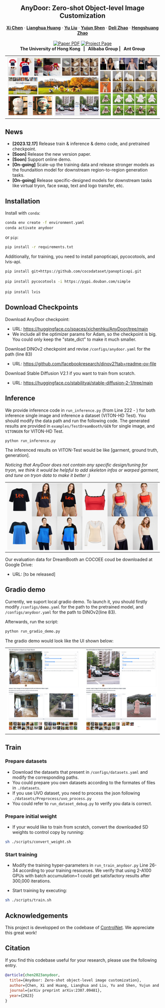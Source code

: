 <p align="center">

  <h2 align="center">AnyDoor: Zero-shot Object-level Image Customization</h2>
  <p align="center">
    <a href="https://xavierchen34.github.io/"><strong>Xi Chen</strong></a>
    ·
    <a href="https://scholar.google.com/citations?user=JYVCn3AAAAAJ&hl=en"><strong>Lianghua Huang</strong></a>
    ·
    <a href="https://scholar.google.com/citations?user=8zksQb4AAAAJ&hl=zh-CN"><strong>Yu Liu</strong></a>
    ·
    <a href="https://shenyujun.github.io/"><strong>Yujun Shen</strong></a>
    ·
    <a href="https://scholar.google.com/citations?user=7LhjCn0AAAAJ&hl=en"><strong>Deli Zhao</strong></a>
    ·
    <a href="https://hszhao.github.io/"><strong>Hengshuang Zhao</strong></a>
    <br>
    <br>
        <a href="https://arxiv.org/abs/2307.09481"><img src='https://img.shields.io/badge/arXiv-AnyDoor-red' alt='Paper PDF'></a>
        <a href='https://damo-vilab.github.io/AnyDoor-Page/'><img src='https://img.shields.io/badge/Project_Page-AnyDoor-green' alt='Project Page'></a>
    <br>
    <b>The University of Hong Kong &nbsp; | &nbsp;  Alibaba Group  | &nbsp;  Ant Group </b>
  </p>
  
  <table align="center">
    <tr>
    <td>
      <img src="assets/Figures/Teaser.png">
    </td>
    </tr>
  </table>

## News
* **[2023.12.17]** Release train & inference & demo code, and pretrained checkpoint.
* **[Soon]** Release the new version paper.
* **[Soon]** Support online demo.
* **[On-going]** Scale-up the training data and release stronger models as the foundaition model for downstream region-to-region generation tasks.
* **[On-going]** Release specific-designed models for downstream tasks like virtual tryon, face swap, text and logo transfer, etc.


## Installation
Install with `conda`: 
```bash
conda env create -f environment.yaml
conda activate anydoor
```
or `pip`:
```bash
pip install -r requirements.txt
```
Additionally, for training, you need to install panopticapi, pycocotools, and lvis-api.
```bash
pip install git+https://github.com/cocodataset/panopticapi.git

pip install pycocotools -i https://pypi.douban.com/simple

pip install lvis
```
## Download Checkpoints
Download AnyDoor checkpoint: 
* URL: https://huggingface.co/spaces/xichenhku/AnyDoor/tree/main
* We include all the optimizer params for Adam, so the checkpoint is big. You could only keep the "state_dict" to make it much smaller.


Download DINOv2 checkpoint and revise `/configs/anydoor.yaml` for the path (line 83)
* URL: https://github.com/facebookresearch/dinov2?tab=readme-ov-file

Download Stable Diffusion V2.1 if you want to train from scratch.
* URL: https://huggingface.co/stabilityai/stable-diffusion-2-1/tree/main


## Inference
We provide inference code in `run_inference.py` (from Line 222 - ) for both inference single image and inference a dataset (VITON-HD Test). You should modify the data path and run the following code. The generated results are provided in `examples/TestDreamBooth/GEN` for single image, and `VITONGEN` for VITON-HD Test.

```bash
python run_inference.py
```
The inferenced results on VITON-Test would be like [garment, ground truth, generation].

*Noticing that AnyDoor does not contain any specific design/tuning for tryon, we think it would be helpful to add skeleton infos or warped garment, and tune on tryon data to make it better :)*
  <table align="center">
    <tr>
    <td>
      <img src="assets/Figures/tryon.png">
    </td>
    </tr>
  </table>


Our evaluation data for DreamBooth an COCOEE coud be downloaded at Google Drive:
* URL: [to be released]





## Gradio demo 
Currently, we suport local gradio demo. To launch it, you should firstly modify `/configs/demo.yaml` for the path to the pretrained model, and `/configs/anydoor.yaml` for the path to DINOv2(line 83). 

Afterwards, run the script:
```bash
python run_gradio_demo.py
```
The gradio demo would look like the UI shown below:

<table align="center">
  <tr>
  <td>
    <img src="assets/Figures/gradio.png">
  </td>
  </tr>
</table>

## Train

### Prepare datasets
* Download the datasets that present in `/configs/datasets.yaml` and modify the corresponding paths.
* You could prepare you own datasets according to the formates of files in `./datasets`.
* If you use UVO dataset, you need to process the json following `./datasets/Preprocess/uvo_process.py`
* You could refer to `run_dataset_debug.py` to verify you data is correct.


### Prepare initial weight
* If your would like to train from scratch, convert the downloaded SD weights to control copy by running:
```bash
sh ./scripts/convert_weight.sh  
```
### Start training
* Modify the training hyper-parameters in `run_train_anydoor.py` Line 26-34 according to your training resources. We verify that using 2-A100 GPUs with batch accumulation=1 could get satisfactory results after 300,000 iterations.


* Start training by executing: 
```bash
sh ./scripts/train.sh  
```

## Acknowledgements
This project is developped on the codebase of [ControlNet](https://github.com/lllyasviel/ControlNet). We  appreciate this great work! 


## Citation
If you find this codebase useful for your research, please use the following entry.
```BibTeX
@article{chen2023anydoor,
  title={Anydoor: Zero-shot object-level image customization},
  author={Chen, Xi and Huang, Lianghua and Liu, Yu and Shen, Yujun and Zhao, Deli and Zhao, Hengshuang},
  journal={arXiv preprint arXiv:2307.09481},
  year={2023}
}
```
